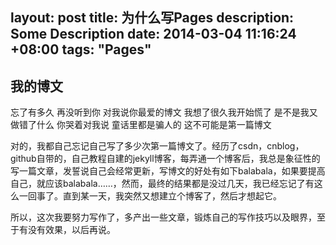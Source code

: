layout: post
title: 为什么写Pages
description: Some Description
date: 2014-03-04 11:16:24 +08:00
tags: "Pages"
---

## 我的博文
忘了有多久 
再没听到你 
对我说你最爱的博文 
我想了很久我开始慌了 
是不是我又做错了什么 
你哭着对我说 
童话里都是骗人的 这不可能是第一篇博文

对的，我都自己忘记自己写了多少次第一篇博文了。经历了csdn，cnblog，github自带的，自己教程自建的jekyll博客，每弄通一个博客后，我总是象征性的写一篇文章，发誓说自己会经常更新，写博文的好处有如下balabala，如果要提高自己，就应该balabala……，然而，最终的结果都是没过几天，我已经忘记了有这么一回事了。直到某一天，我突然又想建立个博客了，然后才想起它。

所以，这次我要努力写作了，多产出一些文章，锻炼自己的写作技巧以及眼界，至于有没有效果，以后再说。
